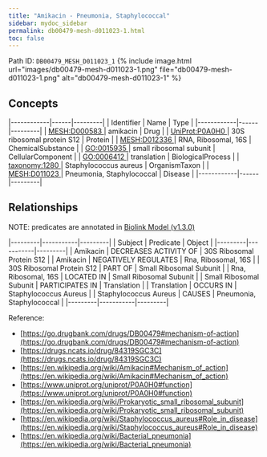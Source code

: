 ```yaml
---
title: "Amikacin - Pneumonia, Staphylococcal"
sidebar: mydoc_sidebar
permalink: db00479-mesh-d011023-1.html
toc: false 
---
```



Path ID: `DB00479_MESH_D011023_1`
{% include image.html url="images/db00479-mesh-d011023-1.png" file="db00479-mesh-d011023-1.png" alt="db00479-mesh-d011023-1" %}

## Concepts

|------------|------|---------|
| Identifier | Name | Type    |
|------------|------|---------|
| <a href="https://identifiers.org/MESH:D000583">MESH:D000583 </a> | amikacin | Drug |
| <a href="https://identifiers.org/UniProt:P0A0H0">UniProt:P0A0H0 </a> | 30S ribosomal protein S12 | Protein |
| <a href="https://identifiers.org/MESH:D012336">MESH:D012336 </a> | RNA, Ribosomal, 16S | ChemicalSubstance |
| <a href="https://identifiers.org/GO:0015935">GO:0015935 </a> | small ribosomal subunit | CellularComponent |
| <a href="https://identifiers.org/GO:0006412">GO:0006412 </a> | translation | BiologicalProcess |
| <a href="https://identifiers.org/taxonomy:1280">taxonomy:1280 </a> | Staphylococcus aureus | OrganismTaxon |
| <a href="https://identifiers.org/MESH:D011023">MESH:D011023 </a> | Pneumonia, Staphylococcal | Disease |
|------------|------|---------|

## Relationships


NOTE: predicates are annotated in <a href="https://github.com/biolink/biolink-model/releases/tag/v1.3.0">Biolink Model (v1.3.0)</a>

|---------|-----------|---------|
| Subject | Predicate | Object  |
|---------|-----------|---------|
| Amikacin | DECREASES ACTIVITY OF | 30S Ribosomal Protein S12 |
| Amikacin | NEGATIVELY REGULATES | Rna, Ribosomal, 16S |
| 30S Ribosomal Protein S12 | PART OF | Small Ribosomal Subunit |
| Rna, Ribosomal, 16S | LOCATED IN | Small Ribosomal Subunit |
| Small Ribosomal Subunit | PARTICIPATES IN | Translation |
| Translation | OCCURS IN | Staphylococcus Aureus |
| Staphylococcus Aureus | CAUSES | Pneumonia, Staphylococcal |
|---------|-----------|---------|

Reference: 
  - [https://go.drugbank.com/drugs/DB00479#mechanism-of-action](https://go.drugbank.com/drugs/DB00479#mechanism-of-action)
  - [https://drugs.ncats.io/drug/84319SGC3C](https://drugs.ncats.io/drug/84319SGC3C)
  - [https://en.wikipedia.org/wiki/Amikacin#Mechanism_of_action](https://en.wikipedia.org/wiki/Amikacin#Mechanism_of_action)
  - [https://www.uniprot.org/uniprot/P0A0H0#function](https://www.uniprot.org/uniprot/P0A0H0#function)
  - [https://en.wikipedia.org/wiki/Prokaryotic_small_ribosomal_subunit](https://en.wikipedia.org/wiki/Prokaryotic_small_ribosomal_subunit)
  - [https://en.wikipedia.org/wiki/Staphylococcus_aureus#Role_in_disease](https://en.wikipedia.org/wiki/Staphylococcus_aureus#Role_in_disease)
  - [https://en.wikipedia.org/wiki/Bacterial_pneumonia](https://en.wikipedia.org/wiki/Bacterial_pneumonia)
